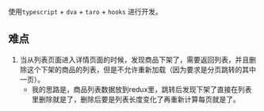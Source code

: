 使用`typescript` + `dva` + `taro` + `hooks` 进行开发。

## 难点

1. 当从列表页面进入详情页面的时候，发现商品下架了，需要返回列表，并且删除这个下架的商品的列表，但是不允许重新加载（因为要求是分页跳转的其中一页）。
   - 我的思路是，商品列表数据放到redux里，跳转后发现下架了直接在列表里删除就是了，删除后要是列表长度变化了再重新计算每页就是了。